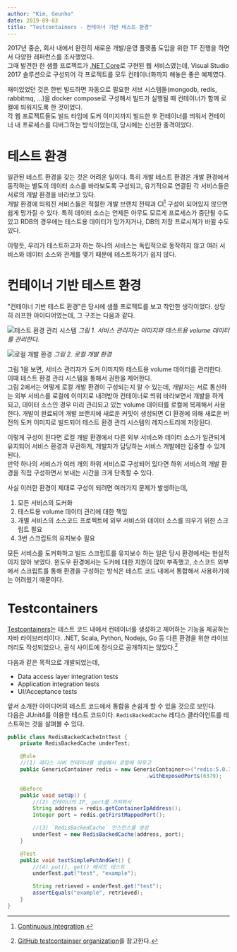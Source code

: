 ```yaml
---
author: "Kim, Geunho"
date: 2019-09-03
title: "Testcontainers - 컨테이너 기반 테스트 환경"
---
```



2017년 중순, 회사 내에서 완전히 새로운 개발/운영 플랫폼 도입을 위한 TF 진행을 하면서 다양한 레퍼런스를 조사했었다.  
그때 발견한 한 샘플 프로젝트가 [.NET Core](https://dotnet.microsoft.com)로 구현된 웹 서비스였는데, Visual Studio 2017 솔루션으로 구성되어 각 프로젝트를 모두 컨테이너화까지 해놓은 좋은 예제였다.  

재미있었던 것은 한번 빌드하면 자동으로 필요한 서브 시스템들(mongodb, redis, rabbitmq, ...)을 docker compose로 구성해서 빌드가 실행될 때 컨테이너가 함께 로컬에 띄워지도록 한 것이었다.  
각 웹 프로젝트들도 빌드 타임에 도커 이미지까지 빌드한 후 컨테이너를 띄워서 컨테이너 내 프로세스를 디버그하는 방식이었는데, 당시에는 신선한 충격이었다.  

# 테스트 환경
일관된 테스트 환경을 갖는 것은 어려운 일이다. 특히 개발 테스트 환경은 개발 환경에서 동작하는 별도의 데이터 소스를 바라보도록 구성되고, 유기적으로 연결된 각 서비스들은 서로의 개발 환경을 바라보고 있다.  
개발 환경에 띄워진 서비스들은 적절한 개발 브랜치 전략과 CI[^1] 구성이 되어있지 않으면 쉽게 망가질 수 있다. 특히 데이터 소스는 언제든 아무도 모르게 프로세스가 중단될 수도 있고 RDB의 경우에는 테스트용 데이터가 망가지거나, DB의 저장 프로시져가 바뀔 수도 있다.  

이렇듯, 우리가 테스트하고자 하는 하나의 서비스는 독립적으로 동작하지 않고 여러 서비스와 데이터 소스와 관계를 맺기 때문에 테스트하기가 쉽지 않다.  

# 컨테이너 기반 테스트 환경
"컨테이너 기반 테스트 환경"은 당시에 샘플 프로젝트를 보고 착안한 생각이었다. 상당히 러프한 아이디어였는데, 그 구조는 다음과 같다.

![테스트 환경 관리 시스템](/container-based-test-env-1.png) _그림 1. 서비스 관리자는 이미지와 테스트용 volume 데이터를 관리한다._

![로컬 개발 환경](/container-based-test-env-2.png) _그림 2. 로컬 개발 환경_

그림 1을 보면, 서비스 관리자가 도커 이미지와 테스트용 volume 데이터를 관리한다. 이때 테스트 환경 관리 시스템을 통해서 권한을 제어한다.  
그림 2에서는 어떻게 로컬 개발 환경이 구성되는지 알 수 있는데, 개발자는 서로 통신하는 외부 서비스를 로컬에 이미지로 내려받아 컨테이너로 띄워 바라보면서 개발을 하게 되고, 데이터 소스인 경우 미리 관리되고 있는 volume 데이터를 로컬에 복제해서 사용한다. 개발이 완료되어 개발 브랜치에 새로운 커밋이 생성되면 CI 환경에 의해 새로운 버전의 도커 이미지로 빌드되어 테스트 환경 관리 시스템의 레지스트리에 저장된다.  

이렇게 구성이 된다면 로컬 개발 환경에서 다른 외부 서비스와 데이터 소스가 일관되게 유지되어 서비스 환경과 무관하게, 개발자가 담당하는 서비스 개발에만 집중할 수 있게 된다.  
만약 하나의 서비스가 여러 개의 하위 서비스로 구성되어 있다면 하위 서비스의 개발 환경을 직접 구성하면서 보내는 시간을 크게 단축할 수 있다.  

사실 이러한 환경이 제대로 구성이 되려면 여러가지 문제가 발생하는데,

1. 모든 서비스의 도커화
2. 테스트용 volume 데이터 관리에 대한 책임 
3. 개별 서비스의 소스코드 프로젝트에 외부 서비스와 데이터 소스를 띄우기 위한 스크립트 필요
4. 3번 스크립트의 유지보수 필요

모든 서비스를 도커화하고 빌드 스크립트를 유지보수 하는 일은 당시 환경에서는 현실적이지 않아 보였다. 윈도우 환경에서는 도커에 대한 지원이 많이 부족했고, 소스코드 외부에서 스크립트를 통해 환경을 구성하는 방식은 테스트 코드 내에서 통합해서 사용하기에는 어려웠기 때문이다.  

# Testcontainers
[Testcontainers](https://www.testcontainers.org)는 테스트 코드 내에서 컨테이너를 생성하고 제어하는 기능을 제공하는 자바 라이브러리이다. .NET, Scala, Python, Nodejs, Go 등 다른 환경을 위한 라이브러리도 작성되었으나, 공식 사이트에 정식으로 공개하지는 않았다.[^2]  

다음과 같은 목적으로 개발되었는데,

* Data access layer integration tests
* Application integration tests
* UI/Acceptance tests

앞서 소개한 아이디어의 테스트 코드에서 통합을 손쉽게 할 수 있을 것으로 보인다.  
다음은 JUnit4를 이용한 테스트 코드이다. `RedisBackedCache` 레디스 클라이언트를 테스트하는 것을 살펴볼 수 있다. 

```java
public class RedisBackedCacheIntTest {
    private RedisBackedCache underTest;

    @Rule
    //(1) 레디스 서버 컨테이너를 생성해서 로컬에 띄우고
    public GenericContainer redis = new GenericContainer<>("redis:5.0.3-alpine")
                                            .withExposedPorts(6379);

    @Before
    public void setUp() {
        //(2) 컨테이너의 IP, port를 가져와서
        String address = redis.getContainerIpAddress();
        Integer port = redis.getFirstMappedPort();

        //(3) `RedisBackedCache` 인스턴스를 생성
        underTest = new RedisBackedCache(address, port);
    }

    @Test
    public void testSimplePutAndGet() {
        //(4) put(), get() 메서드 테스트
        underTest.put("test", "example");

        String retrieved = underTest.get("test");
        assertEquals("example", retrieved);
    }
}
```


[^1]: [Continuous Integration](https://ko.wikipedia.org/wiki/%EC%A7%80%EC%86%8D%EC%A0%81_%ED%86%B5%ED%95%A9). 
[^2]: [GitHub testcontainser organization](https://github.com/testcontainers)을 참고한다.